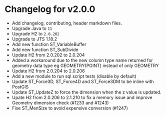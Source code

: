 # Changelog for v2.0.0

+ Add changelog, contributing, header markdown files.
+ Upgrade Java to `11`
+ Upgrade H2 to `2.0.202`
+ Upgrade to JTS 1.18.2
+ Add new function ST_VariableBuffer
+ Add new function ST_SubDivide
+ Update H2 from 2.0.202 to 2.0.204
+ Added a workaround due to the new column type name returned for geometry data type
eg GEOMETRY(POINT) instead of only GEOMETRY
+ Update H2 from 2.0.204 to 2.0.206
+ Add a new module to run sql script tests (disable by default)
+ Update ST_Force3D, ST_Force4D and ST_Force3DM to be inline with PostGIS
+ Update ST_UpdateZ to force the dimension when the z value is updated.
+ Upate H2 from 2.0.206 to 2.1.210 to fix a memory issue and improve Geometry dimension check
  (#1233 and #1243)
+ Fixe ST_MenSize to avoid expensive conversion (#1247)
